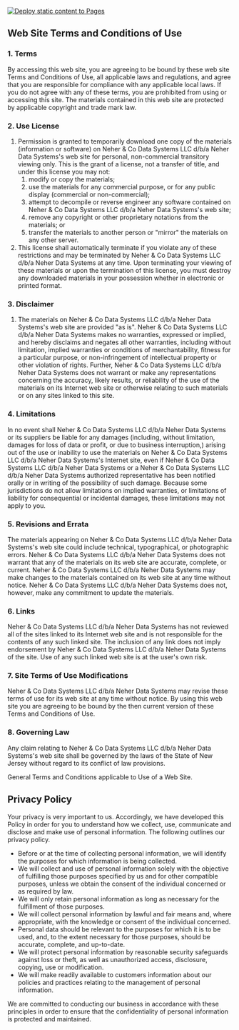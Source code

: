 [![Deploy static content to Pages](https://github.com/neherdata/tos-neherdata-com/actions/workflows/static.yml/badge.svg)](https://github.com/neherdata/tos-neherdata-com/actions/workflows/static.yml)

## Web Site Terms and Conditions of Use

### 1\. Terms

By accessing this web site, you are agreeing to be bound by these web site Terms and Conditions of Use, all applicable laws and regulations, and agree that you are responsible for compliance with any applicable local laws. If you do not agree with any of these terms, you are prohibited from using or accessing this site. The materials contained in this web site are protected by applicable copyright and trade mark law.

### 2\. Use License

1.  Permission is granted to temporarily download one copy of the materials (information or software) on Neher & Co Data Systems LLC d/b/a Neher Data Systems's web site for personal, non-commercial transitory viewing only. This is the grant of a license, not a transfer of title, and under this license you may not:
    1.  modify or copy the materials;
    2.  use the materials for any commercial purpose, or for any public display (commercial or non-commercial);
    3.  attempt to decompile or reverse engineer any software contained on Neher & Co Data Systems LLC d/b/a Neher Data Systems's web site;
    4.  remove any copyright or other proprietary notations from the materials; or
    5.  transfer the materials to another person or "mirror" the materials on any other server.
2.  This license shall automatically terminate if you violate any of these restrictions and may be terminated by Neher & Co Data Systems LLC d/b/a Neher Data Systems at any time. Upon terminating your viewing of these materials or upon the termination of this license, you must destroy any downloaded materials in your possession whether in electronic or printed format.

### 3\. Disclaimer

1.  The materials on Neher & Co Data Systems LLC d/b/a Neher Data Systems's web site are provided "as is". Neher & Co Data Systems LLC d/b/a Neher Data Systems makes no warranties, expressed or implied, and hereby disclaims and negates all other warranties, including without limitation, implied warranties or conditions of merchantability, fitness for a particular purpose, or non-infringement of intellectual property or other violation of rights. Further, Neher & Co Data Systems LLC d/b/a Neher Data Systems does not warrant or make any representations concerning the accuracy, likely results, or reliability of the use of the materials on its Internet web site or otherwise relating to such materials or on any sites linked to this site.

### 4\. Limitations

In no event shall Neher & Co Data Systems LLC d/b/a Neher Data Systems or its suppliers be liable for any damages (including, without limitation, damages for loss of data or profit, or due to business interruption,) arising out of the use or inability to use the materials on Neher & Co Data Systems LLC d/b/a Neher Data Systems's Internet site, even if Neher & Co Data Systems LLC d/b/a Neher Data Systems or a Neher & Co Data Systems LLC d/b/a Neher Data Systems authorized representative has been notified orally or in writing of the possibility of such damage. Because some jurisdictions do not allow limitations on implied warranties, or limitations of liability for consequential or incidental damages, these limitations may not apply to you.

### 5\. Revisions and Errata

The materials appearing on Neher & Co Data Systems LLC d/b/a Neher Data Systems's web site could include technical, typographical, or photographic errors. Neher & Co Data Systems LLC d/b/a Neher Data Systems does not warrant that any of the materials on its web site are accurate, complete, or current. Neher & Co Data Systems LLC d/b/a Neher Data Systems may make changes to the materials contained on its web site at any time without notice. Neher & Co Data Systems LLC d/b/a Neher Data Systems does not, however, make any commitment to update the materials.

### 6\. Links

Neher & Co Data Systems LLC d/b/a Neher Data Systems has not reviewed all of the sites linked to its Internet web site and is not responsible for the contents of any such linked site. The inclusion of any link does not imply endorsement by Neher & Co Data Systems LLC d/b/a Neher Data Systems of the site. Use of any such linked web site is at the user's own risk.

### 7\. Site Terms of Use Modifications

Neher & Co Data Systems LLC d/b/a Neher Data Systems may revise these terms of use for its web site at any time without notice. By using this web site you are agreeing to be bound by the then current version of these Terms and Conditions of Use.

### 8\. Governing Law

Any claim relating to Neher & Co Data Systems LLC d/b/a Neher Data Systems's web site shall be governed by the laws of the State of New Jersey without regard to its conflict of law provisions.

General Terms and Conditions applicable to Use of a Web Site.

## Privacy Policy

Your privacy is very important to us. Accordingly, we have developed this Policy in order for you to understand how we collect, use, communicate and disclose and make use of personal information. The following outlines our privacy policy.

- Before or at the time of collecting personal information, we will identify the purposes for which information is being collected.
- We will collect and use of personal information solely with the objective of fulfilling those purposes specified by us and for other compatible purposes, unless we obtain the consent of the individual concerned or as required by law.
- We will only retain personal information as long as necessary for the fulfillment of those purposes.
- We will collect personal information by lawful and fair means and, where appropriate, with the knowledge or consent of the individual concerned.
- Personal data should be relevant to the purposes for which it is to be used, and, to the extent necessary for those purposes, should be accurate, complete, and up-to-date.
- We will protect personal information by reasonable security safeguards against loss or theft, as well as unauthorized access, disclosure, copying, use or modification.
- We will make readily available to customers information about our policies and practices relating to the management of personal information.

We are committed to conducting our business in accordance with these principles in order to ensure that the confidentiality of personal information is protected and maintained.
